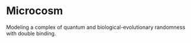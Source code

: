 # Microcosm

Modeling a complex of quantum and biological-evolutionary randomness with double binding.
